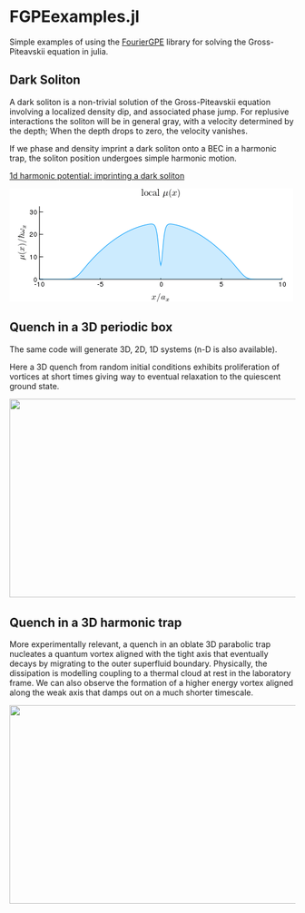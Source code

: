 # FGPEexamples.jl 
Simple examples of using the [FourierGPE](https://github.com/AshtonSBradley/FourierGPE.jl) library for solving the Gross-Piteavskii equation in julia.

## Dark Soliton

A dark soliton is a non-trivial solution of the Gross-Piteavskii equation involving a localized density dip, and associated phase jump. 
For replusive interactions the soliton will be in general gray, with a velocity determined by the depth; When the depth drops to zero, the velocity vanishes. 

If we phase and density imprint a dark soliton onto a BEC in a harmonic trap, the soliton position undergoes simple harmonic motion.

[1d harmonic potential: imprinting a dark soliton](https://ashtonsbradley.github.io/FGPEexamples.jl/html/1dharmonic.html)

<img src="/media/soliton.gif" width="500" height="200"> 

## Quench in a 3D periodic box
The same code will generate 3D, 2D, 1D systems (n-D is also available).

Here a 3D quench from random initial conditions exhibits proliferation of vortices at short times giving way to eventual relaxation to the quiescent ground state.

<img src="/media/3dquenchiso.gif" width="600" height="350">

## Quench in a 3D harmonic trap

More experimentally relevant, a quench in an oblate 3D parabolic trap nucleates a quantum vortex aligned with the tight axis that eventually decays by migrating to the outer superfluid boundary. Physically, the dissipation is modelling coupling to a thermal cloud at rest in the laboratory frame. We can also observe the formation of a higher energy vortex aligned along the weak axis that damps out on a much shorter timescale.

<img src="/media/3dtrap.gif" width="600" height="350">
